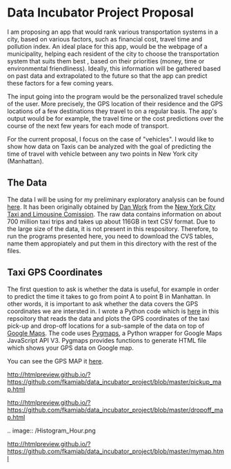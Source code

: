# Data Incubator Project Proposal

I am proposing an app that would rank various transportation systems in a city, based on various factors, such as financial cost, travel time and pollution index. An ideal place for this app, would be the webpage of a municipality, helping each resident of the city to choose the transportation system that suits them best , based on their priorities (money, time or environmental friendliness). Ideally, this information will be gathered based on past data and extrapolated to the future so that the app can predict these factors for a few coming years. 

The input going into the program would be the personalized travel schedule of the user. More precisely, the GPS location of their residence and the GPS locations of a few destinations they travel to on a regular basis. The app's output would be for example, the travel time or the cost predictions over the course of the next few years for each mode of transport.  

For the current proposal, I focus on the case of "vehicles". I would like to show how data on Taxis can be analyzed with the goal of predicting the time of travel with vehicle between any two points in New York city (Manhattan). 

## The Data

The data I will be using for my preliminary exploratory analysis can be found [here](https://uofi.app.box.com/NYCtaxidata). It has been originally obtained by [Dan Work](https://publish.illinois.edu/dbwork/open-data/) from the [New York City Taxi and Limousine Comission](http://www.nyc.gov/html/tlc/html/home/home.shtml). The raw data contains information on about 700 million taxi trips and takes up about 116GB in text CSV format. Due to the large size of the data, it is not present in this respository. Therefore, to run the programs presented here, you need to download the CVS tables, name them appropiately and put them in this directory with the rest of the files.


## Taxi GPS Coordinates

The first question to ask is whether the data is useful, for example in order to predict the time it takes to go from point A to point B in Manhattan. In other words, it is important to ask whether the data covers the GPS coordinates we are intersted in. I wrote a Python code which is [here](\Taxi_Map_NYC.py) in this repsoitory that reads the data and plots the GPS coordinates of the taxi pick-up and drop-off locations for a sub-sample of the data on top of [Google Maps](https://maps.google.ca/). The code uses [Pygmaps](https://code.google.com/p/pygmaps/), a Python wrapper for Google Maps JavaScript API V3. Pygmaps provides functions to generate HTML file which shows your GPS data on Google map. 


You can see the GPS MAP it [here](https://raw.githubusercontent.com/fkamiab/data_incubator_project/master/GPS_MAP.png).



http://htmlpreview.github.io/?https://github.com/fkamiab/data_incubator_project/blob/master/pickup_map.html

http://htmlpreview.github.io/?https://github.com/fkamiab/data_incubator_project/blob/master/dropoff_map.html

.. image:: /Histogram_Hour.png

http://htmlpreview.github.io/?https://github.com/fkamiab/data_incubator_project/blob/master/mymap.html
